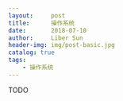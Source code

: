 ```yaml
---
layout:     post
title:      操作系统
date:       2018-07-10
author:     Liber Sun
header-img: img/post-basic.jpg
catalog: true
tags:
    - 操作系统
---
```


TODO